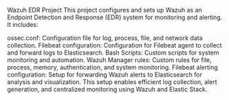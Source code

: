  Wazuh EDR Project
  This project configures and sets up Wazuh as an Endpoint Detection and Response (EDR) system for monitoring and alerting. It includes:

  ossec.conf: Configuration file for log, process, file, and network data collection.
  Filebeat configuration: Configuration for Filebeat agent to collect and forward logs to Elasticsearch.
  Bash Scripts: Custom scripts for system monitoring and automation.
  Wazuh Manager rules: Custom rules for file, process, memory, authentication, and system monitoring.
  Filebeat alerting configuration: Setup for forwarding Wazuh alerts to Elasticsearch for analysis and visualization.
  This setup enables efficient log collection, alert generation, and centralized monitoring using Wazuh and Elastic Stack.

